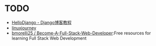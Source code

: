 # TODO

* [HelloDjango - Django博客教程](https://www.zmrenwu.com/courses/hellodjango-blog-tutorial/)
* [linuxjourney](https://linuxjourney.com)
* [bmorelli25 / Become-A-Full-Stack-Web-Developer](https://github.com/bmorelli25/Become-A-Full-Stack-Web-Developer):Free resources for learning Full Stack Web Development

